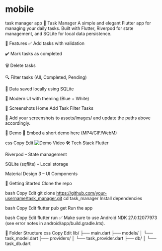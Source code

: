 # mobile
task manager app
📝 Task Manager
A simple and elegant Flutter app for managing your daily tasks. Built with Flutter, Riverpod for state management, and SQLite for local data persistence.

📱 Features
✅ Add tasks with validation

✔️ Mark tasks as completed

🗑 Delete tasks

🔍 Filter tasks (All, Completed, Pending)

💾 Data saved locally using SQLite

🎨 Modern UI with theming (Blue + White)

📸 Screenshots
Home	Add Task	Filter Tasks

📁 Add your screenshots to assets/images/ and update the paths above accordingly.

🎥 Demo
🔽 Embed a short demo here (MP4/GIF/WebM)

css
Copy
Edit
![Demo Video](assets/video/demo.gif)
🛠️ Tech Stack
Flutter

Riverpod – State management

SQLite (sqflite) – Local storage

Material Design 3 – UI Components

🚀 Getting Started
Clone the repo

bash
Copy
Edit
git clone https://github.com/your-username/task_manager.git
cd task_manager
Install dependencies

bash
Copy
Edit
flutter pub get
Run the app

bash
Copy
Edit
flutter run
✅ Make sure to use Android NDK 27.0.12077973 (see error notes in android/app/build.gradle.kts).

📂 Folder Structure
css
Copy
Edit
lib/
├── main.dart
├── models/
│   └── task_model.dart
├── providers/
│   └── task_provider.dart
├── db/
│   └── task_db.dart
